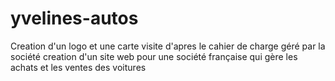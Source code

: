 # yvelines-autos
Creation d'un logo et une carte visite d'apres le cahier de charge géré  par la société 
creation d'un site web pour une société française qui gère les achats et les ventes des voitures  
